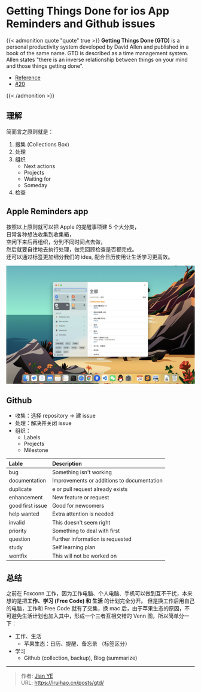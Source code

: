# Getting Things Done for ios App Reminders and Github issues


{{< admonition quote "quote" true >}}
**Getting Things Done (GTD)** is a personal productivity system developed by David Allen and published in a book of the same name. GTD is described as a time management system. Allen states "there is an inverse relationship between things on your mind and those things getting done".

- [Reference](https://en.wikipedia.org/wiki/Getting_Things_Done)
- [#20](https://github.com/Lruihao/hugo-blog/issues/20)

{{< /admonition >}}

<!--more-->

## 理解

简而言之原则就是：

1. 搜集 (Collections Box)
2. 处理
3. 组织
   - Next actions
   - Projects
   - Waiting for
   - Someday
4. 检查

## Apple Reminders app

按照以上原则就可以把 Apple 的提醒事项建 5 个大分类，  
日常各种想法收集到收集箱，  
空闲下来后再组织，分到不同时间点去做，  
然后就要自律地去执行处理，做完回顾检查是否都完成。  
还可以通过标签更加细分我们的 idea, 配合日历使用让生活学习更高效。

![](images/reminders.png)

## Github

- 收集：选择 repository -> 建 issue
- 处理：解决并关闭 issue
- 组织：
  - Labels
  - Projects
  - Milestone

| Lable            | Description                                |
| :--------------- | :----------------------------------------- |
| bug              | Something isn't working                    |
| documentation    | Improvements or additions to documentation |
| duplicate        | e or pull request already exists           |
| enhancement      | New feature or request                     |
| good first issue | Good for newcomers                         |
| help wanted      | Extra attention is needed                  |
| invalid          | This doesn't seem right                    |
| priority         | Something to deal with first               |
| question         | Further information is requested           |
| study            | Self learning plan                         |
| wontfix          | This will not be worked on                 |

## 总结

之前在 Foxconn 工作，因为工作电脑、个人电脑、手机可以做到互不干扰，本来想的是把**工作、学习 (Free Code) 和 生活** 的计划完全分开。
但是换工作后用自己的电脑，工作和 Free Code 就有了交集，换 mac 后，由于苹果生态的原因，不可避免生活计划也加入其中，形成一个三者互相交错的 Venn 图，所以简单分一下：

- 工作、生活
  - 苹果生态：日历、提醒、备忘录 （标签区分）
- 学习
  - Github (collection, backup), Blog (summarize)


---

> 作者: [Jian YE](https://github.com/jianye0428)  
> URL: https://lruihao.cn/posts/gtd/  

